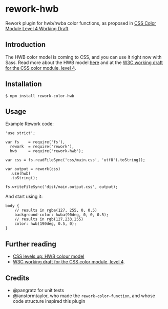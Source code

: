 rework-hwb
==========

Rework plugin for hwb/hwba color functions, as proposed in [CSS Color Module Level 4 Working Draft](http://dev.w3.org/csswg/css-color/#the-hwb-notation).

## Introduction

The HWB color model is coming to CSS, and you can use it right now with Sass. Read more about the HWB model [here](http://fettblog.eu/hwb-colors/) and at the [W3C working draft for the CSS color module, level 4](http://dev.w3.org/csswg/css-color/#the-hwb-notation).


## Installation

```
$ npm install rework-color-hwb
```

## Usage

Example Rework code:

```
'use strict';

var fs    = require('fs'),
  rework  = require('rework'),
  hwb     = require('rework-hwb');

var css = fs.readFileSync('css/main.css', 'utf8').toString();

var output = rework(css)
  .use(hwb)
  .toString();

fs.writeFileSync('dist/main.output.css', output);
```

And start using it:

```
body {
	// results in rgba(127, 255, 0, 0.5)
	background-color: hwba(90deg, 0, 0, 0.5);
	// results in rgb(127,233,255)
	color: hwb(190deg, 0.5, 0);
}
```

## Further reading

* [CSS levels up: HWB colour model](http://fettblog.eu/hwb-colors/)
* [W3C working draft for the CSS color module, level 4](http://dev.w3.org/csswg/css-color/#the-hwb-notation).


## Credits

* @pangratz for unit tests
* @ianstormtaylor, who made the `rework-color-function`, and whose code structure inspired this plugin

